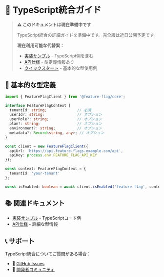 # 📘 TypeScript統合ガイド

> **⚠️ このドキュメントは現在準備中です**
> 
> TypeScript統合の詳細ガイドを準備中です。完全版は近日公開予定です。
> 
> **現在利用可能な代替案：**
> - [実装サンプル](./examples/README.md) - TypeScript例を含む
> - [API仕様](./api-reference.md) - 型定義情報あり
> - [クイックスタート](./quickstart.md) - 基本的な型使用例

## 🚀 基本的な型定義

```typescript
import { FeatureFlagClient } from '@feature-flag/core';

interface FeatureFlagContext {
  tenantId: string;              // 必須
  userId?: string;               // オプション
  userRole?: string;             // オプション
  plan?: string;                 // オプション
  environment?: string;          // オプション
  metadata?: Record<string, any>; // オプション
}

const client = new FeatureFlagClient({
  apiUrl: 'https://api.feature-flags.example.com/api',
  apiKey: process.env.FEATURE_FLAG_API_KEY
});

const context: FeatureFlagContext = {
  tenantId: 'your-tenant'
};

const isEnabled: boolean = await client.isEnabled('feature-flag', context);
```

## 📚 関連ドキュメント

- [実装サンプル](./examples/README.md) - TypeScriptコード例
- [API仕様](./api-reference.md) - 詳細な型情報

## 📞 サポート

TypeScript統合についてご質問がある場合：
- 📧 [GitHub Issues](https://github.com/your-org/feature-flag-system/issues)
- 💬 [開発者コミュニティ](https://discord.gg/developers)